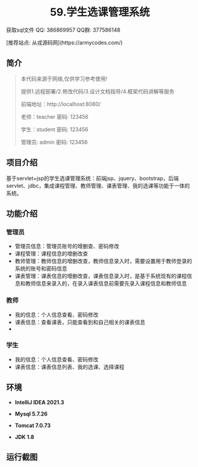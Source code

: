 <p><h1 align="center">59.学生选课管理系统</h1></p>

<p> 获取sql文件 QQ: 386869957 QQ群: 377586148 </p>
<p> [推荐站点: 从戎源码网](https://armycodes.com/) </p>

## 简介

> 本代码来源于网络,仅供学习参考使用!
>
> 提供1.远程部署/2.修改代码/3.设计文档指导/4.框架代码讲解等服务
>
> 前端地址：http://localhost:8080/
>
> 老师：teacher   密码: 123456
>
> 学生：student   密码: 123456
> 
> 管理员: admin   密码: 123456

## 项目介绍
基于servlet+jsp的学生选课管理系统：前端jsp、jquery、bootstrap，后端 servlet、jdbc，集成课程管理、教师管理、课表管理、我的选课等功能于一体的系统。

## 功能介绍

### 管理员

- 管理员信息：管理员账号的增删查、密码修改
- 课程管理：课程信息的增删改查
- 教师管理：教师信息的增删改查，教师信息录入时，需要设置用于教师登录的系统的账号和密码信息
- 课表管理：课表信息的增删改查，课表信息录入时，是基于系统现有的课程信息和教师信息来录入的，在录入课表信息前需要先录入课程信息和教师信息

### 教师

- 我的信息：个人信息查看、密码修改
- 课表信息：查看课表，只能查看到和自己相关的课表信息
- 
### 学生

- 我的信息：个人信息查看、密码修改
- 课表信息：课表信息列表、我的选课、选择课程

## 环境

- <b>IntelliJ IDEA 2021.3</b>

- <b>Mysql 5.7.26</b>

- <b>Tomcat 7.0.73</b>

- <b>JDK 1.8</b>


## 运行截图
